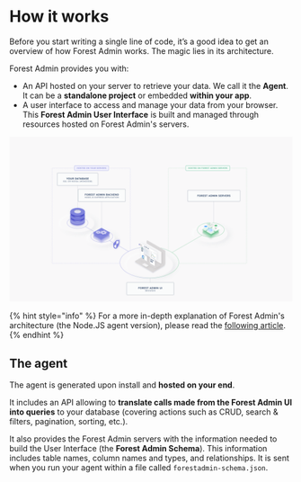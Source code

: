 # How it works

Before you start writing a single line of code, it’s a good idea to get an overview of how Forest Admin works. The magic lies in its architecture.

Forest Admin provides you with:

- An API hosted on your server to retrieve your data. We call it the **Agent**. It can be a **standalone project** or embedded **within your app**.
- A user interface to access and manage your data from your browser. This **Forest Admin User Interface** is built and managed through resources hosted on Forest Admin's servers.

![The agent is a Node.JS REST API hosted on your servers](../assets/how-it-work-architecture.png)

{% hint style="info" %}
For a more in-depth explanation of Forest Admin's architecture (the Node.JS agent version), please read the [following article](https://medium.com/forest-admin/a-deep-dive-into-forest-admins-architecture-and-its-benefits-for-the-developers-who-trust-it-1d49212fb4b).
{% endhint %}

## The agent

The agent is generated upon install and **hosted on your end**.

It includes an API allowing to **translate calls made from the Forest Admin UI into queries** to your database (covering actions such as CRUD, search & filters, pagination, sorting, etc.).

It also provides the Forest Admin servers with the information needed to build the User Interface (the **Forest Admin Schema**). This information includes table names, column names and types, and relationships. It is sent when you run your agent within a file called `forestadmin-schema.json`.

